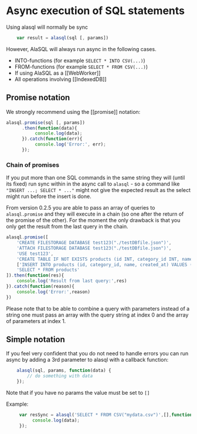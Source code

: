 # Async execution of SQL statements

Using alasql will normally be sync
```js
    var result = alasql(sql [, params])
```

However, AlaSQL will always run async in the following cases. 

* INTO-functions (for example `SELECT * INTO CSV(...)`)
* FROM-functions  (for example `SELECT * FROM CSV(...)`)
* If using AlaSQL as a [[WebWorker]]
* All operations involving [[IndexedDB]]


## Promise notation
We strongly recommend using the [[promise]] notation:

```js
alasql.promise(sql [, params])
      .then(function(data){
           console.log(data);
      }).catch(function(err){
           console.log('Error:', err);
      });
```

### Chain of promises

If you put more than one SQL commands in the same string they will (until its fixed) run sync within in the async call to `alasql` - so a command like `"INSERT ...; SELECT * ..."` might not give the expected result as the select might run before the insert is done. 

From version 0.2.5 you are able to pass an array of queries to `alasql.promise` and they will execute in a chain (so one after the return of the promise of the other). For the moment the only drawback is that you only get the result from the last query in the chain. 

```js
alasql.promise([
	'CREATE FILESTORAGE DATABASE test123("./testDBfile.json")', 
	'ATTACH FILESTORAGE DATABASE test123("./testDBfile.json")', 
	'USE test123', 
	'CREATE TABLE IF NOT EXISTS products (id INT, category_id INT, name string, created_at DATE)', 
	['INSERT INTO products (id, category_id, name, created_at) VALUES (?,?,?,?)', [1, 2, 'XYZ', new Date()] ],
	'SELECT * FROM products'	
]).then(function(res){
	console.log('Result from last query:',res)
}).catch(function(reason){
	console.log('Error:',reason)
})
```

Please note that to be able to combine a query with parameters instead of a string one must pass an array with the query string at index 0 and the array of parameters at index 1.


## Simple notation
If you feel very confident that you do not need to handle errors you can run async by adding a 3rd parameter to alasql with a callback function:
```js
	alasql(sql, params, function(data) {
		// do something with data
	});
```
Note that if you have no params the value must be set to `[]`

Example:
```js
     var resSync = alasql('SELECT * FROM CSV("mydata.csv")',[],function(data){
          console.log(data);
     });
```

